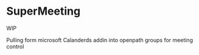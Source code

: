 # SuperMeeting


WIP

Pulling form microsoft Calanderds addin into openpath groups for meeting control
